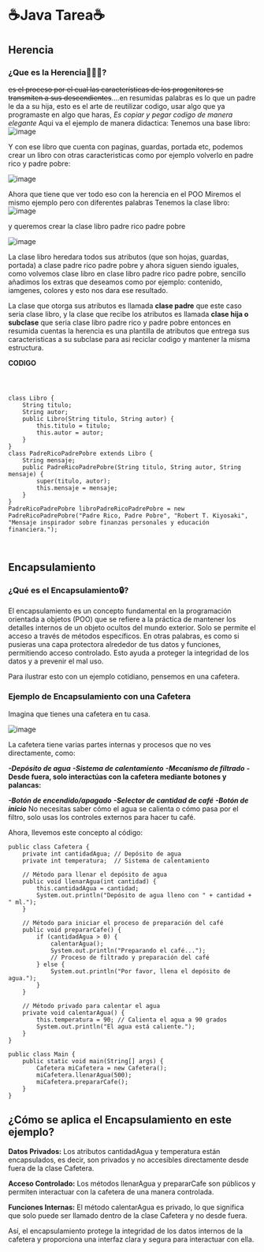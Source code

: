 # ☕Java Tarea☕

## Herencia
### ¿Que es  la Herencia👩‍👦‍👦?
~~es el proceso por el cual las características de los progenitores se transmiten a sus descendientes~~....en resumidas palabras es lo que un padre le da a su hija, esto es el arte de reutilizar codigo, usar algo que ya programaste en algo que haras, *Es copiar y pegar codigo de manera elegante*
Aqui va el ejemplo de manera didactica:
Tenemos una base libro:
![image](https://github.com/Andre230906/Java/assets/156432253/ceeff36b-2967-4940-851f-ecf6f79cfb19)


Y con ese libro que cuenta con paginas, guardas, portada etc, podemos crear un libro con otras caracteristicas como por ejemplo volverlo en padre rico y padre pobre: 

![image](https://github.com/Andre230906/Java/assets/156432253/83647330-8a8a-495b-973d-31510fdf04ac)

Ahora que tiene que ver todo eso con la herencia en el POO
Miremos el mismo ejemplo pero con diferentes palabras
Tenemos la clase libro:
![image](https://github.com/Andre230906/Java/assets/156432253/ceeff36b-2967-4940-851f-ecf6f79cfb19)

y queremos crear la clase libro padre rico padre pobre


![image](https://github.com/Andre230906/Java/assets/156432253/83647330-8a8a-495b-973d-31510fdf04ac)


La clase libro heredara todos sus atributos (que son hojas, guardas, portada) a clase padre rico padre pobre y ahora siguen siendo iguales, como volvemos clase libro en clase libro padre rico padre pobre, sencillo añadimos los extras que deseamos como por ejemplo: contenido, iamgenes, colores y esto nos dara ese resultado.

La clase que otorga sus atributos es llamada **clase padre** que este caso seria clase libro, y la clase que recibe los atributos es llamada **clase hija o subclase** que seria clase libro padre rico y padre pobre 
entonces en resumida cuentas la herencia es una plantilla de atributos que entrega sus caracteristicas a su subclase para asi reciclar codigo y mantener la misma estructura.


**CODIGO**


```



class Libro {
    String titulo;
    String autor;
    public Libro(String titulo, String autor) {
        this.titulo = titulo;
        this.autor = autor;
    }
}
class PadreRicoPadrePobre extends Libro {
    String mensaje;
    public PadreRicoPadrePobre(String titulo, String autor, String mensaje) {
        super(titulo, autor);
        this.mensaje = mensaje;
    }
}
PadreRicoPadrePobre libroPadreRicoPadrePobre = new PadreRicoPadrePobre("Padre Rico, Padre Pobre", "Robert T. Kiyosaki", "Mensaje inspirador sobre finanzas personales y educación financiera.");



```

## Encapsulamiento

### ¿Qué es el Encapsulamiento🔒?
El encapsulamiento es un concepto fundamental en la programación orientada a objetos (POO) que se refiere a la práctica de mantener los detalles internos de un objeto ocultos del mundo exterior. Solo se permite el acceso a través de métodos específicos. En otras palabras, es como si pusieras una capa protectora alrededor de tus datos y funciones, permitiendo acceso controlado. Esto ayuda a proteger la integridad de los datos y a prevenir el mal uso.

Para ilustrar esto con un ejemplo cotidiano, pensemos en una cafetera.

### Ejemplo de Encapsulamiento con una Cafetera
Imagina que tienes una cafetera en tu casa.


![image](https://github.com/Andre230906/Java/assets/156432253/3b4e498c-6b1c-4cb3-b69e-ddd9f19f0eae)

La cafetera tiene varias partes internas y procesos que no ves directamente, como:

***-Depósito de agua***
***-Sistema de calentamiento***
***-Mecanismo de filtrado***
**-Desde fuera, solo interactúas con la cafetera mediante botones y palancas:**

***-Botón de encendido/apagado***
***-Selector de cantidad de café***
***-Botón de inicio***
No necesitas saber cómo el agua se calienta o cómo pasa por el filtro, solo usas los controles externos para hacer tu café.

Ahora, llevemos este concepto al código:

```
public class Cafetera {
    private int cantidadAgua; // Depósito de agua
    private int temperatura;  // Sistema de calentamiento

    // Método para llenar el depósito de agua
    public void llenarAgua(int cantidad) {
        this.cantidadAgua = cantidad;
        System.out.println("Depósito de agua lleno con " + cantidad + " ml.");
    }

    // Método para iniciar el proceso de preparación del café
    public void prepararCafe() {
        if (cantidadAgua > 0) {
            calentarAgua();
            System.out.println("Preparando el café...");
            // Proceso de filtrado y preparación del café
        } else {
            System.out.println("Por favor, llena el depósito de agua.");
        }
    }

    // Método privado para calentar el agua
    private void calentarAgua() {
        this.temperatura = 90; // Calienta el agua a 90 grados
        System.out.println("El agua está caliente.");
    }
}

public class Main {
    public static void main(String[] args) {
        Cafetera miCafetera = new Cafetera();
        miCafetera.llenarAgua(500);
        miCafetera.prepararCafe();
    }
}

```
## ¿Cómo se aplica el Encapsulamiento en este ejemplo?
**Datos Privados:** Los atributos cantidadAgua y temperatura están encapsulados, es decir, son privados y no accesibles directamente desde fuera de la clase Cafetera.

**Acceso Controlado:** Los métodos llenarAgua y prepararCafe son públicos y permiten interactuar con la cafetera de una manera controlada.

**Funciones Internas:** El método calentarAgua es privado, lo que significa que solo puede ser llamado dentro de la clase Cafetera y no desde fuera.

Así, el encapsulamiento protege la integridad de los datos internos de la cafetera y proporciona una interfaz clara y segura para interactuar con ella.
